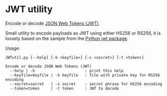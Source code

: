 # JWT utility
Encode or decode [JSON Web Tokens (JWT)](https://en.wikipedia.org/wiki/JSON_Web_Token).

Small utility to encode payloads as JWT using either HS256 or RS256, it is loosely based on the sample from the [Python jwt package](https://pypi.org/project/jwt/).

Usage:
```
JWTutil.py [--help] [-k <keyfile>] [-s <secret>] [-t <token>]

Encode or decode JSON Web Tokens (JWT)
  --help | -h                      : print this help
  --keyfile=keyfile | -k keyfile   : file with private key for RS256 encoding
  --secret=secret   | -s secret    : secret phrase for HS256 encoding
  --token=token     | -t token     : JWT to decode
```